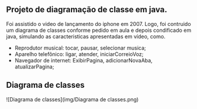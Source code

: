 ## Projeto de diagramação de classe em java.

Foi assistido o video de lançamento do iphone em 2007. Logo, foi contruido um diagrama de classes conforme pedido em aula e depois condificado em java, simulando as caracteristicas apresentadas em vídeo, como.
- Reprodutor musical: tocar, pausar, selecionar musica;
- Aparelho telefônico: ligar, atender, iniciarCorreioVoz;
- Navegador de internet: ExibirPagina, adicionarNovaAba, atualizarPagina;

## Diagrama de classes
![Diagrama de classes](img/Diagrama de classes.png)
